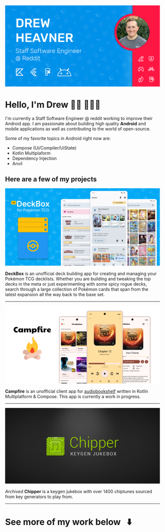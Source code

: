 ![](UpdatedPersonalBanner.png)

# Hello, I'm Drew 👋🏻 🧑🏻‍💻

I'm currently a Staff Software Engineer @ reddit working to improve their Android app. I am passionate about building high quality **Android** and mobile applications as well as contributing to the world of open-source. 

Some of my favorite topics in Android right now are:
* Compose (Ui/Compiler/UiState)
* Kotlin Multiplaform
* Dependency Injection
* Anvil

## Here are a few of my projects

[![DeckBox](https://raw.githubusercontent.com/r0adkll/DeckBox/modern/.github/art/GithubBanner.png)](https://github.com/r0adkll/DeckBox)

**DeckBox** is an unofficial deck building app for creating and managing your Pokémon TCG decklists. Whether you are building and tweaking the top decks in the meta or just experimenting with some spicy rogue decks, search through a large collection of Pokémon cards that span from the latest expansion all the way back to the base set.

---

[![Campfire](https://github.com/r0adkll/Campfire/raw/master/.github/art/GithubBanner.png)](https://github.com/r0adkll/Campfire)

**Campfire** is an unofficial client app for [audiobookshelf](https://audiobookshelf.org) written in Kotlin Multiplatform & Compose. This app is currently a work in progress.

---

[![Chipper](https://github.com/r0adkll/Chipper/blob/1cd5b2359bfc338cc7ec48878f65fd0b188c2cc9/play_banner.png)](https://github.com/r0adkll/Chipper/)

_Archived_ 
**Chipper** is a keygen jukebox with over 1400 chiptunes sourced from key generators to play from.


---

# See more of my work below &nbsp; :arrow_down:

<!--
**r0adkll/r0adkll** is a ✨ _special_ ✨ repository because its `README.md` (this file) appears on your GitHub profile.

Here are some ideas to get you started:

- 🔭 I’m currently working on ...
- 🌱 I’m currently learning ...
- 👯 I’m looking to collaborate on ...
- 🤔 I’m looking for help with ...
- 💬 Ask me about ...
- 📫 How to reach me: ...
- 😄 Pronouns: ...
- ⚡ Fun fact: ...
-->
